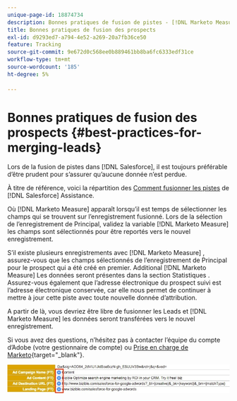 ```yaml
---
unique-page-id: 18874734
description: Bonnes pratiques de fusion de pistes - [!DNL Marketo Measure]
title: Bonnes pratiques de fusion des prospects
exl-id: d9293ed7-a794-4e52-a269-20a7fb36ce50
feature: Tracking
source-git-commit: 9e672d0c568ee0b889461bb8ba6fc6333edf31ce
workflow-type: tm+mt
source-wordcount: '185'
ht-degree: 5%

---
```


# Bonnes pratiques de fusion des prospects {#best-practices-for-merging-leads}

Lors de la fusion de pistes dans [!DNL Salesforce], il est toujours préférable d’être prudent pour s’assurer qu’aucune donnée n’est perdue.

À titre de référence, voici la répartition des [Comment fusionner les pistes](https://help.salesforce.com/s/articleView?id=leads_merge.htm&amp;language=en_US&amp;type=5) de [!DNL Salesforce] Assistance.

Où [!DNL Marketo Measure] apparaît lorsqu’il est temps de sélectionner les champs qui se trouvent sur l’enregistrement fusionné. Lors de la sélection de l’enregistrement de Principal, validez la variable [!DNL Marketo Measure] les champs sont sélectionnés pour être reportés vers le nouvel enregistrement.

S’il existe plusieurs enregistrements avec [!DNL Marketo Measure] , assurez-vous que les champs sélectionnés de l’enregistrement de Principal pour le prospect qui a été créé en premier. Additional [!DNL Marketo Measure] Les données seront présentes dans la section Statistiques . Assurez-vous également que l’adresse électronique du prospect suivi est l’adresse électronique conservée, car elle nous permet de continuer à mettre à jour cette piste avec toute nouvelle donnée d’attribution.

A partir de là, vous devriez être libre de fusionner les Leads et [!DNL Marketo Measure] les données seront transférées vers le nouvel enregistrement.

Si vous avez des questions, n’hésitez pas à contacter l’équipe du compte d’Adobe (votre gestionnaire de compte) ou [Prise en charge de Marketo](https://nation.marketo.com/t5/support/ct-p/Support){target="_blank"}.

![](assets/1.jpg)
